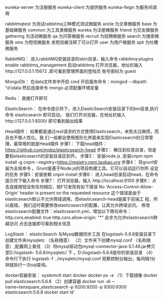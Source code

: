 eureka-server 为注册服务
eureka-client 为提供服务
eureka-feign  为服务间调用

rabbitmqtest         为测试rabbitmq三种模式测试微服务
aricle    为文章微服务
base      为基础微服务
common    为工具类微服务
eureka    为注册微服务
friend    为交友微服务
gathering 为活动微服务
qa        为问答微服务
recruit   为招聘微服务
search    为搜索微服务
sms       为短信微服务  发短信被注释了可以打开
user      为用户微服务
spit      为吐槽微服务

RabbitMQ：
进入rabbitMQ安装目录的sbin目录，输入命令
rabbitmq‐plugins enable rabbitmq_management
启动rabbitmq 
打开浏览器，地址栏输入http://127.0.0.1:15672 ,即可看到管理界面的登陆页
账号密码为 guest

MongoDb：
在data文件夹中开启 cmd
开启服务命令：mongod --dbpath "d:\data
然后连接命令  mongo
必须配置环境变量

Redis：
  直接打开即可

ElasticSearch：
在命令提示符下，进入ElasticSearch安装目录下的bin目录,执行命令  elasticsearch
即可启动。
我们打开浏览器，在地址栏输入http://127.0.0.1:9200/ 即可看到输出结果


Head插件：
如果都是通过rest请求的方式使用Elasticsearch，未免太过麻烦，而且也不够人性化。我
们一般都会使用图形化界面来实现Elasticsearch的日常管理，最常用的就是Head插件
步骤1：
下载head插件：https://github.com/mobz/elasticsearch-head
步骤2：
解压到任意目录，但是要和elasticsearch的安装目录区别开。
步骤3：
安装node js ,安装cnpm
npm install ‐g cnpm ‐‐registry=https://registry.npm.taobao.org
步骤4：
将grunt安装为全局命令 。Grunt是基于Node.js的项目构建工具。它可以自动运行你所
设定的任务
步骤5：安装依赖
cnpm install
步骤6：
进入head目录启动head，在命令提示符下输入命令
步骤7：
打开浏览器，输入 http://localhost:9100
步骤8：
点击连接按钮没有任何相应，按F12发现有如下错误
No 'Access-Control-Allow-Origin' header is present on the requested resource
这个错误是由于elasticsearch默认不允许跨域调用，而elasticsearch-head是属于前端工
程，所以报错。
我们这时需要修改elasticsearch的配置，让其允许跨域访问。
修改elasticsearch配置文件：elasticsearch.yml，增加以下两句命令：
http.cors.enabled: true
http.cors.allow‐origin: "*"
此步为允许elasticsearch跨越访问 点击连接即可看到相关信息

LogStash： elasticSearch 与Mysql数据同步工具
在logstash-5.6.8安装目录下创建文件夹mysqletc （名称随意）
（2）文件夹下创建mysql.conf （名称随意）,配置网上查找
（3）将mysql驱动包mysql-connector-java-5.1.46.jar拷贝至D:/logstash-
5.6.8/mysqletc/ 下 。D:/logstash-5.6.8是你的安装目录
（4）命令行下执行
logstash ‐f ../mysqletc/mysql.conf
观察控制台输出，每间隔1分钟就执行一次sql查询。


docker容器安装： systemctl start docker 
                docker ps -a
                （1）下载镜像
                docker pull elasticsearch:5.6.8
                （2）创建容器
                docker run ‐di ‐‐name=tensquare_elasticsearch ‐p 9200:9200 ‐p 9300:9300
                elasticsearch:5.6.8
                docker start  id`


